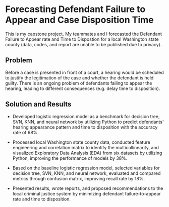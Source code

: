 # Forecasting Defendant Failure to Appear and Case Disposition Time

This is my capstone project. My teammates and I forecasted the Defendant Failure to Appear rate and Time to Dispostion for a local Washington state county (data, codes, and report are unable to be published due to privacy). 

## Problem

Before a case is presented in front of a court, a hearing would be scheduled to justify the legitimation of the case and whether the defendant is held guilty. There is an ongoing problem of defendants failing to appear the hearing, leading to different consequences (e.g. delay time to disposition). 

## Solution and Results 

* Developed logistic regression model as a benchmark for decision tree, SVN, KNN, and neural network by utilizing Python to predict defendants' hearing appearance pattern and time to disposition with the accuracy rate of 68%.

* Processed local Washington state county data, conducted feature engineering and correlation matrix to identify the multicollinearity, and visualized Exploratory Data Analysis (EDA) from six datasets by utilizing Python, improving the performance of models by 38%.

* Based on the baseline logistic regression model, selected variables for decision tree, SVN, KNN, and neural network, evaluated and compared metrics through confusion matrix, improving recall rate by 18%. 

* Presented results, wrote reports, and proposed recommendations to the local criminal justice system by minimizing defendant failure-to-appear rate and time to disposition.

